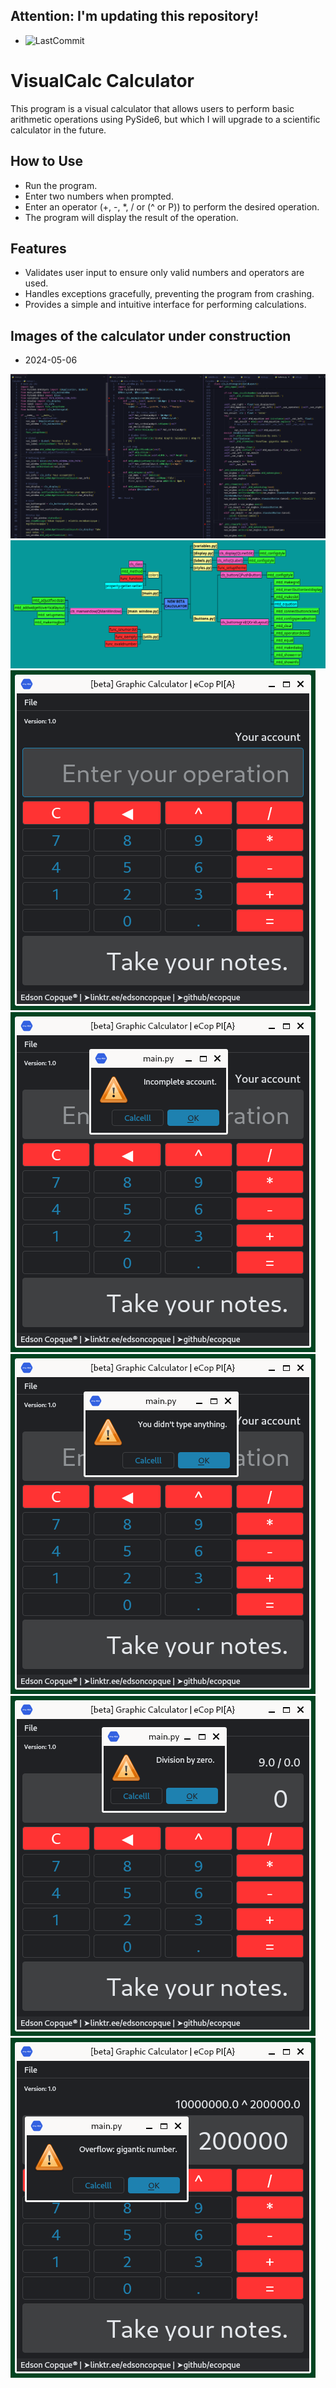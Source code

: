 ## Attention: **I'm updating this repository!**
- ![LastCommit](https://img.shields.io/github/last-commit/ecopque/basic_calculator?logo=python&logoColor=white&label=Last+update&color=9bf12&&style=flat)&nbsp;

# VisualCalc Calculator

This program is a visual calculator that allows users to perform basic arithmetic operations using PySide6, but which I will upgrade to a scientific calculator in the future.

## How to Use

- Run the program.
- Enter two numbers when prompted.
- Enter an operator (+, -, *, / or (^ or P)) to perform the desired operation.
- The program will display the result of the operation.

## Features

- Validates user input to ensure only valid numbers and operators are used.
- Handles exceptions gracefully, preventing the program from crashing.
- Provides a simple and intuitive interface for performing calculations.

## Images of the calculator under construction
- 2024-05-06&nbsp;

![2024-05-06](https://github.com/ecopque/basic_calculator/blob/main/files/Face06.png)
![2024-05-06](https://github.com/ecopque/basic_calculator/blob/main/files/Face07.png)
![2024-05-06](https://github.com/ecopque/basic_calculator/blob/main/files/Faca01.png)
![2024-05-06](https://github.com/ecopque/basic_calculator/blob/main/files/Faca02.png)
![2024-05-06](https://github.com/ecopque/basic_calculator/blob/main/files/Faca03.png)
![2024-05-06](https://github.com/ecopque/basic_calculator/blob/main/files/Faca04.png)
![2024-05-06](https://github.com/ecopque/basic_calculator/blob/main/files/Faca05.png)
